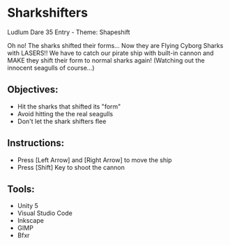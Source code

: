 # Sharkshifters
Ludlum Dare 35 Entry - Theme: Shapeshift

Oh no! The sharks shifted their forms... Now they are Flying Cyborg Sharks with LASERS!! 
We have to catch our pirate ship with built-in cannon and MAKE they shift their form to normal sharks again! (Watching out the innocent seagulls of course...) 

## Objectives: 
- Hit the sharks that shifted its "form"
- Avoid hitting the the real seagulls
- Don't let the shark shifters flee

## Instructions: 
- Press [Left Arrow] and [Right Arrow] to move the ship
- Press [Shift] Key to shoot the cannon

## Tools: 
- Unity 5
- Visual Studio Code
- Inkscape
- GIMP
- Bfxr
